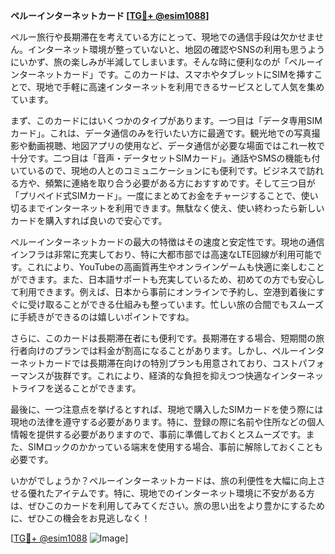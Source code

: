 **ペルーインターネットカード [[TG💪+ @esim1088](https://t.me/s/esim1088)]**

ペルー旅行や長期滞在を考えている方にとって、現地での通信手段は欠かせません。インターネット環境が整っていないと、地図の確認やSNSの利用も思うようにいかず、旅の楽しみが半減してしまいます。そんな時に便利なのが「ペルーインターネットカード」です。このカードは、スマホやタブレットにSIMを挿すことで、現地で手軽に高速インターネットを利用できるサービスとして人気を集めています。

まず、このカードにはいくつかのタイプがあります。一つ目は「データ専用SIMカード」。これは、データ通信のみを行いたい方に最適です。観光地での写真撮影や動画視聴、地図アプリの使用など、データ通信が必要な場面ではこれ一枚で十分です。二つ目は「音声・データセットSIMカード」。通話やSMSの機能も付いているので、現地の人とのコミュニケーションにも便利です。ビジネスで訪れる方や、頻繁に連絡を取り合う必要がある方におすすめです。そして三つ目が「プリペイド式SIMカード」。一度にまとめてお金をチャージすることで、使い切るまでインターネットを利用できます。無駄なく使え、使い終わったら新しいカードを購入すれば良いので安心です。

ペルーインターネットカードの最大の特徴はその速度と安定性です。現地の通信インフラは非常に充実しており、特に大都市部では高速なLTE回線が利用可能です。これにより、YouTubeの高画質再生やオンラインゲームも快適に楽しむことができます。また、日本語サポートも充実しているため、初めての方でも安心して利用できます。例えば、日本から事前にオンラインで予約し、空港到着後にすぐに受け取ることができる仕組みも整っています。忙しい旅の合間でもスムーズに手続きができるのは嬉しいポイントですね。

さらに、このカードは長期滞在者にも便利です。長期滞在する場合、短期間の旅行者向けのプランでは料金が割高になることがあります。しかし、ペルーインターネットカードでは長期滞在向けの特別プランも用意されており、コストパフォーマンスが抜群です。これにより、経済的な負担を抑えつつ快適なインターネットライフを送ることができます。

最後に、一つ注意点を挙げるとすれば、現地で購入したSIMカードを使う際には現地の法律を遵守する必要があります。特に、登録の際に名前や住所などの個人情報を提供する必要がありますので、事前に準備しておくとスムーズです。また、SIMロックのかかっている端末を使用する場合、事前に解除しておくことも必要です。

いかがでしょうか？ペルーインターネットカードは、旅の利便性を大幅に向上させる優れたアイテムです。特に、現地でのインターネット環境に不安がある方は、ぜひこのカードを利用してみてください。旅の思い出をより豊かにするために、ぜひこの機会をお見逃しなく！

[[TG💪+ @esim1088](https://t.me/s/esim1088) ![Image](https://i.postimg.cc/Y0z9fWf4/image.png)]
